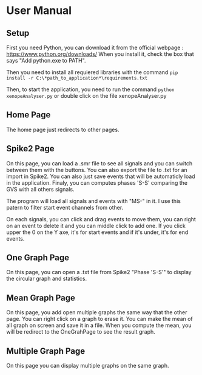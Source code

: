 # User Manual

## Setup

First you need Python, you can download it from the official webpage : https://www.python.org/downloads/
When you install it, check the box that says "Add python.exe to PATH".

Then you need to install all requiered libraries with the command ` pip install -r C:\*path_to_application*\requirements.txt `

Then, to start the application, you need to run the command ` python xenopeAnalyser.py ` or double click on the file xenopeAnalyser.py

## Home Page

The home page just redirects to other pages.

## Spike2 Page

On this page, you can load a .smr file to see all signals and you can switch between them with the buttons. You can also export the file to .txt for an import in Spike2. You can also just save events that will be automaticly load in the application. Finaly, you can computes phases 'S-S' comparing the GVS with all others signals.

The program will load all signals and events with "MS-" in it. I use this patern to filter start event channels from other.

On each signals, you can click and drag events to move them, you can right on an event to delete it and you can middle click to add one. If you click upper the 0 on the Y axe, it's for start events and if it's under, it's for end events.

## One Graph Page

On this page, you can open a .txt file from Spike2 "Phase 'S-S'" to display the circular graph and statistics.

## Mean Graph Page

On this page, you add open multiple graphs the same way that the other page. You can right click on a graph to erase it. You can make the mean of all graph on screen and save it in a file. When you compute the mean, you will be redirect to the OneGrahPage to see the result graph.

## Multiple Graph Page

On this page you can display multiple graphs on the same graph.
